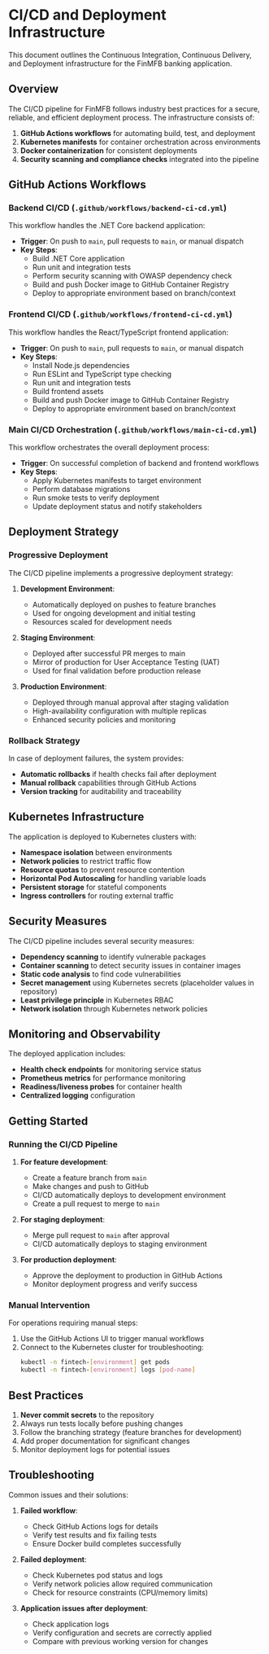 # CI/CD and Deployment Infrastructure

This document outlines the Continuous Integration, Continuous Delivery, and Deployment infrastructure for the FinMFB banking application.

## Overview

The CI/CD pipeline for FinMFB follows industry best practices for a secure, reliable, and efficient deployment process. The infrastructure consists of:

1. **GitHub Actions workflows** for automating build, test, and deployment
2. **Kubernetes manifests** for container orchestration across environments
3. **Docker containerization** for consistent deployments
4. **Security scanning and compliance checks** integrated into the pipeline

## GitHub Actions Workflows

### Backend CI/CD (`.github/workflows/backend-ci-cd.yml`)

This workflow handles the .NET Core backend application:

- **Trigger**: On push to `main`, pull requests to `main`, or manual dispatch
- **Key Steps**:
  - Build .NET Core application
  - Run unit and integration tests
  - Perform security scanning with OWASP dependency check
  - Build and push Docker image to GitHub Container Registry
  - Deploy to appropriate environment based on branch/context

### Frontend CI/CD (`.github/workflows/frontend-ci-cd.yml`)

This workflow handles the React/TypeScript frontend application:

- **Trigger**: On push to `main`, pull requests to `main`, or manual dispatch
- **Key Steps**:
  - Install Node.js dependencies
  - Run ESLint and TypeScript type checking
  - Run unit and integration tests
  - Build frontend assets
  - Build and push Docker image to GitHub Container Registry
  - Deploy to appropriate environment based on branch/context

### Main CI/CD Orchestration (`.github/workflows/main-ci-cd.yml`)

This workflow orchestrates the overall deployment process:

- **Trigger**: On successful completion of backend and frontend workflows
- **Key Steps**:
  - Apply Kubernetes manifests to target environment
  - Perform database migrations
  - Run smoke tests to verify deployment
  - Update deployment status and notify stakeholders

## Deployment Strategy

### Progressive Deployment

The CI/CD pipeline implements a progressive deployment strategy:

1. **Development Environment**:
   - Automatically deployed on pushes to feature branches
   - Used for ongoing development and initial testing
   - Resources scaled for development needs

2. **Staging Environment**:
   - Deployed after successful PR merges to main
   - Mirror of production for User Acceptance Testing (UAT)
   - Used for final validation before production release

3. **Production Environment**:
   - Deployed through manual approval after staging validation
   - High-availability configuration with multiple replicas
   - Enhanced security policies and monitoring

### Rollback Strategy

In case of deployment failures, the system provides:

- **Automatic rollbacks** if health checks fail after deployment
- **Manual rollback** capabilities through GitHub Actions
- **Version tracking** for auditability and traceability

## Kubernetes Infrastructure

The application is deployed to Kubernetes clusters with:

- **Namespace isolation** between environments
- **Network policies** to restrict traffic flow
- **Resource quotas** to prevent resource contention
- **Horizontal Pod Autoscaling** for handling variable loads
- **Persistent storage** for stateful components
- **Ingress controllers** for routing external traffic

## Security Measures

The CI/CD pipeline includes several security measures:

- **Dependency scanning** to identify vulnerable packages
- **Container scanning** to detect security issues in container images
- **Static code analysis** to find code vulnerabilities
- **Secret management** using Kubernetes secrets (placeholder values in repository)
- **Least privilege principle** in Kubernetes RBAC
- **Network isolation** through Kubernetes network policies

## Monitoring and Observability

The deployed application includes:

- **Health check endpoints** for monitoring service status
- **Prometheus metrics** for performance monitoring
- **Readiness/liveness probes** for container health
- **Centralized logging** configuration

## Getting Started

### Running the CI/CD Pipeline

1. **For feature development**:
   - Create a feature branch from `main`
   - Make changes and push to GitHub
   - CI/CD automatically deploys to development environment
   - Create a pull request to merge to `main`

2. **For staging deployment**:
   - Merge pull request to `main` after approval
   - CI/CD automatically deploys to staging environment

3. **For production deployment**:
   - Approve the deployment to production in GitHub Actions
   - Monitor deployment progress and verify success

### Manual Intervention

For operations requiring manual steps:

1. Use the GitHub Actions UI to trigger manual workflows
2. Connect to the Kubernetes cluster for troubleshooting:
   ```bash
   kubectl -n fintech-[environment] get pods
   kubectl -n fintech-[environment] logs [pod-name]
   ```

## Best Practices

1. **Never commit secrets** to the repository
2. Always run tests locally before pushing changes
3. Follow the branching strategy (feature branches for development)
4. Add proper documentation for significant changes
5. Monitor deployment logs for potential issues

## Troubleshooting

Common issues and their solutions:

1. **Failed workflow**:
   - Check GitHub Actions logs for details
   - Verify test results and fix failing tests
   - Ensure Docker build completes successfully

2. **Failed deployment**:
   - Check Kubernetes pod status and logs
   - Verify network policies allow required communication
   - Check for resource constraints (CPU/memory limits)

3. **Application issues after deployment**:
   - Check application logs
   - Verify configuration and secrets are correctly applied
   - Compare with previous working version for changes